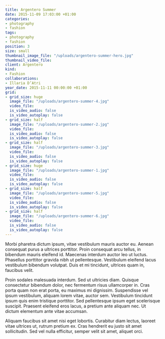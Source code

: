 ```yaml
---
title: Argentero Summer
date: 2015-11-09 17:03:00 +01:00
categories:
- photography
- fashion
tags:
- photography
- fashion
position: 3
size: small
thumbnail_image_file: "/uploads/argentero-summer-hero.jpg"
thumbnail_video_file: 
client: Argentero
kind:
- Fashion
collaborations:
- Illaria D’Atri
year_date: 2015-11-11 00:00:00 +01:00
grid:
- grid_size: huge
  image_file: "/uploads/argentero-summer-4.jpg"
  video_file: 
  is_video_audio: false
  is_video_autoplay: false
- grid_size: half
  image_file: "/uploads/argentero-summer-2.jpg"
  video_file: 
  is_video_audio: false
  is_video_autoplay: false
- grid_size: half
  image_file: "/uploads/argentero-summer-3.jpg"
  video_file: 
  is_video_audio: false
  is_video_autoplay: false
- grid_size: huge
  image_file: "/uploads/argentero-summer-1.jpg"
  video_file: 
  is_video_audio: false
  is_video_autoplay: false
- grid_size: half
  image_file: "/uploads/argentero-summer-5.jpg"
  video_file: 
  is_video_audio: false
  is_video_autoplay: false
- grid_size: half
  image_file: "/uploads/argentero-summer-6.jpg"
  video_file: 
  is_video_audio: false
  is_video_autoplay: false
---
```


Morbi pharetra dictum ipsum, vitae vestibulum mauris auctor eu. Aenean consequat purus a ultrices porttitor. Proin consequat arcu tellus, in bibendum mauris eleifend id. Maecenas interdum auctor leo ut luctus. Phasellus porttitor gravida nibh ut pellentesque. Vestibulum eleifend lacus vestibulum bibendum volutpat. Duis et mi tincidunt, ultrices quam in, faucibus velit.

Proin sodales malesuada interdum. Sed ut ultricies diam. Quisque consectetur bibendum dolor, nec fermentum risus ullamcorper in. Cras porta quam non erat porta, eu maximus mi dignissim. Suspendisse vel ipsum vestibulum, aliquam lorem vitae, auctor sem. Vestibulum tincidunt ipsum quis enim tristique porttitor. Sed pellentesque ipsum eget scelerisque suscipit. Praesent eleifend eros lacus, a pretium ante aliquam nec. Ut dictum elementum ante vitae accumsan.

Aliquam faucibus sit amet nisi eget lobortis. Curabitur diam lectus, laoreet vitae ultrices ut, rutrum pretium ex. Cras hendrerit eu justo sit amet sollicitudin. Sed vel nulla efficitur, semper velit sit amet, aliquet orci.
